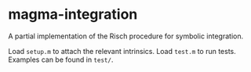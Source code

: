 # magma-integration

A partial implementation of the Risch procedure for symbolic integration.

Load `setup.m` to attach the relevant intrinsics. Load `test.m` to run tests. Examples can be found in `test/`.
